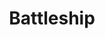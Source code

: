 ---
layout: page
title: Battleship
description: "Programming Techniques.<br> Battleship Game Development in C/C++"
img: assets/img/battleship_cropped.png
redirect: https://github.com/xkhainguyen/battleship-game
importance: 2
category: class
---